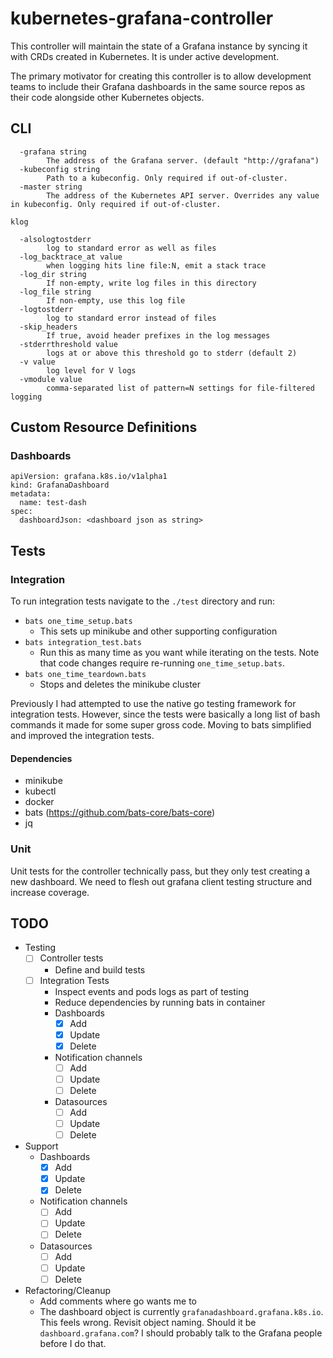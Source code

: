 # kubernetes-grafana-controller

This controller will maintain the state of a Grafana instance by syncing it with CRDs created in Kubernetes.  It is under active development.

The primary motivator for creating this controller is to allow development teams to include their Grafana dashboards in the same source repos as their code alongside other Kubernetes objects.

## CLI

```
  -grafana string
    	The address of the Grafana server. (default "http://grafana")
  -kubeconfig string
    	Path to a kubeconfig. Only required if out-of-cluster.
  -master string
    	The address of the Kubernetes API server. Overrides any value in kubeconfig. Only required if out-of-cluster.

klog

  -alsologtostderr
    	log to standard error as well as files
  -log_backtrace_at value
    	when logging hits line file:N, emit a stack trace
  -log_dir string
    	If non-empty, write log files in this directory
  -log_file string
    	If non-empty, use this log file
  -logtostderr
    	log to standard error instead of files
  -skip_headers
    	If true, avoid header prefixes in the log messages
  -stderrthreshold value
    	logs at or above this threshold go to stderr (default 2)
  -v value
    	log level for V logs
  -vmodule value
    	comma-separated list of pattern=N settings for file-filtered logging
```

## Custom Resource Definitions

### Dashboards

```
apiVersion: grafana.k8s.io/v1alpha1
kind: GrafanaDashboard
metadata:
  name: test-dash
spec:
  dashboardJson: <dashboard json as string>
```

## Tests

### Integration

To run integration tests navigate to the `./test` directory and run:

- `bats one_time_setup.bats`
  - This sets up minikube and other supporting configuration
- `bats integration_test.bats` 
  - Run this as many time as you want while iterating on the tests.  Note that code changes require re-running `one_time_setup.bats`.
- `bats one_time_teardown.bats` 
  - Stops and deletes the minikube cluster 

Previously I had attempted to use the native go testing framework for integration tests.  However, since the tests were basically a long list of bash commands it made for some super gross code.  Moving to bats simplified and improved the integration tests.

#### Dependencies

- minikube
- kubectl
- docker
- bats (https://github.com/bats-core/bats-core)
- jq

### Unit

Unit tests for the controller technically pass, but they only test creating a new dashboard.  We need to flesh out grafana client testing structure and increase coverage.

## TODO

- Testing
  - [ ] Controller tests
    - Define and build tests
  - [ ] Integration Tests
    - Inspect events and pods logs as part of testing
    - Reduce dependencies by running bats in container
    - Dashboards
      - [x] Add
      - [x] Update
      - [x] Delete
    - Notification channels
      - [ ] Add
      - [ ] Update
      - [ ] Delete
    - Datasources
      - [ ] Add
      - [ ] Update
      - [ ] Delete
- Support
  - Dashboards
    - [x] Add
    - [x] Update
    - [x] Delete
  - Notification channels
    - [ ] Add
    - [ ] Update
    - [ ] Delete
  - Datasources
    - [ ] Add
    - [ ] Update
    - [ ] Delete
- Refactoring/Cleanup
  - Add comments where go wants me to
  - The dashboard object is currently `grafanadashboard.grafana.k8s.io`.  This feels wrong.  Revisit object naming.  Should it be `dashboard.grafana.com`?  I should probably talk to the Grafana people before I do that.